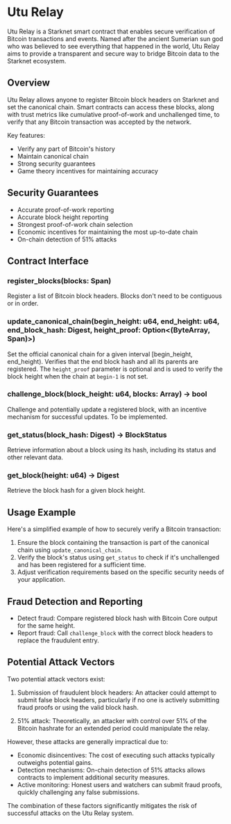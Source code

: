 # Utu Relay

Utu Relay is a Starknet smart contract that enables secure verification of Bitcoin transactions and events. Named after the ancient Sumerian sun god who was believed to see everything that happened in the world, Utu Relay aims to provide a transparent and secure way to bridge Bitcoin data to the Starknet ecosystem.

## Overview

Utu Relay allows anyone to register Bitcoin block headers on Starknet and set the canonical chain. Smart contracts can access these blocks, along with trust metrics like cumulative proof-of-work and unchallenged time, to verify that any Bitcoin transaction was accepted by the network.

Key features:
- Verify any part of Bitcoin's history
- Maintain canonical chain
- Strong security guarantees
- Game theory incentives for maintaining accuracy

## Security Guarantees

- Accurate proof-of-work reporting
- Accurate block height reporting
- Strongest proof-of-work chain selection
- Economic incentives for maintaining the most up-to-date chain
- On-chain detection of 51% attacks

## Contract Interface

### register_blocks(blocks: Span<BlockHeader>)

Register a list of Bitcoin block headers. Blocks don't need to be contiguous or in order.

### update_canonical_chain(begin_height: u64, end_height: u64, end_block_hash: Digest, height_proof: Option<(ByteArray, Span<Digest>)>)

Set the official canonical chain for a given interval [begin_height, end_height). Verifies that the end block hash and all its parents are registered. The `height_proof` parameter is optional and is used to verify the block height when the chain at `begin-1` is not set.

### challenge_block(block_height: u64, blocks: Array<BlockHeader>) → bool

Challenge and potentially update a registered block, with an incentive mechanism for successful updates.
To be implemented.

### get_status(block_hash: Digest) → BlockStatus

Retrieve information about a block using its hash, including its status and other relevant data.

### get_block(height: u64) → Digest

Retrieve the block hash for a given block height.

## Usage Example

Here's a simplified example of how to securely verify a Bitcoin transaction:

1. Ensure the block containing the transaction is part of the canonical chain using `update_canonical_chain`.
2. Verify the block's status using `get_status` to check if it's unchallenged and has been registered for a sufficient time.
3. Adjust verification requirements based on the specific security needs of your application.

## Fraud Detection and Reporting

- Detect fraud: Compare registered block hash with Bitcoin Core output for the same height.
- Report fraud: Call `challenge_block` with the correct block headers to replace the fraudulent entry.

## Potential Attack Vectors

Two potential attack vectors exist:

1. Submission of fraudulent block headers: An attacker could attempt to submit false block headers, particularly if no one is actively submitting fraud proofs or using the valid block hash.

2. 51% attack: Theoretically, an attacker with control over 51% of the Bitcoin hashrate for an extended period could manipulate the relay.

However, these attacks are generally impractical due to:

- Economic disincentives: The cost of executing such attacks typically outweighs potential gains.
- Detection mechanisms: On-chain detection of 51% attacks allows contracts to implement additional security measures.
- Active monitoring: Honest users and watchers can submit fraud proofs, quickly challenging any false submissions.

The combination of these factors significantly mitigates the risk of successful attacks on the Utu Relay system.
